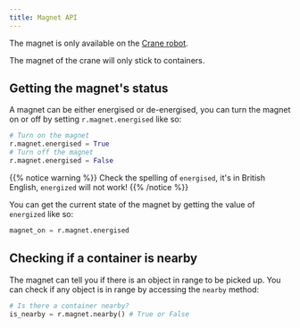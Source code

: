 ```yaml
---
title: Magnet API
---
```


The magnet is only available on the [Crane robot](/robots/crane).

The magnet of the crane will only stick to containers.

## Getting the magnet's status

A magnet can be either energised or de-energised, you can turn the magnet on or off by setting `r.magnet.energised` like so:
```python
# Turn on the magnet
r.magnet.energised = True
# Turn off the magnet
r.magnet.energised = False
```

{{% notice warning %}}
Check the spelling of `energised`, it's in British English, `energized` will not work!
{{% /notice %}}

You can get the current state of the magnet by getting the value of `energized` like so:

```python
magnet_on = r.magnet.energised
```

## Checking if a container is nearby

The magnet can tell you if there is an object in range to be picked up. You can check if any object is in range by accessing the `nearby` method:
```python
# Is there a container nearby?
is_nearby = r.magnet.nearby() # True or False
```
